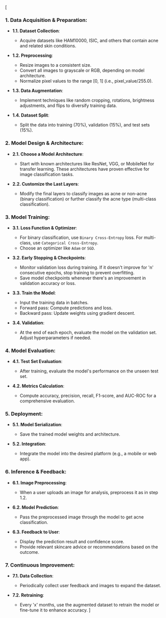 [
### 1. **Data Acquisition & Preparation**:

- **1.1. Dataset Collection**:
    
    - Acquire datasets like HAM10000, ISIC, and others that contain acne and related skin conditions.
- **1.2. Preprocessing**:
    
    - Resize images to a consistent size.
    - Convert all images to grayscale or RGB, depending on model architecture.
    - Normalize pixel values to the range [0, 1] (i.e., pixel_value/255.0).
- **1.3. Data Augmentation**:
    
    - Implement techniques like random cropping, rotations, brightness adjustments, and flips to diversify training data.
- **1.4. Dataset Split**:
    
    - Split the data into training (70%), validation (15%), and test sets (15%).

### 2. **Model Design & Architecture**:

- **2.1. Choose a Model Architecture**:
    
    - Start with known architectures like ResNet, VGG, or MobileNet for transfer learning. These architectures have proven effective for image classification tasks.
- **2.2. Customize the Last Layers**:
    
    - Modify the final layers to classify images as acne or non-acne (binary classification) or further classify the acne type (multi-class classification).

### 3. **Model Training**:

- **3.1. Loss Function & Optimizer**:
    
    - For binary classification, use `Binary Cross-Entropy` loss. For multi-class, use `Categorical Cross-Entropy`.
    - Choose an optimizer like `Adam` or `SGD`.
- **3.2. Early Stopping & Checkpoints**:
    
    - Monitor validation loss during training. If it doesn't improve for 'n' consecutive epochs, stop training to prevent overfitting.
    - Save model checkpoints whenever there's an improvement in validation accuracy or loss.
- **3.3. Train the Model**:
    
    - Input the training data in batches.
    - Forward pass: Compute predictions and loss.
    - Backward pass: Update weights using gradient descent.
- **3.4. Validation**:
    
    - At the end of each epoch, evaluate the model on the validation set. Adjust hyperparameters if needed.

### 4. **Model Evaluation**:

- **4.1. Test Set Evaluation**:
    
    - After training, evaluate the model's performance on the unseen test set.
- **4.2. Metrics Calculation**:
    
    - Compute accuracy, precision, recall, F1-score, and AUC-ROC for a comprehensive evaluation.

### 5. **Deployment**:

- **5.1. Model Serialization**:
    
    - Save the trained model weights and architecture.
- **5.2. Integration**:
    
    - Integrate the model into the desired platform (e.g., a mobile or web app).

### 6. **Inference & Feedback**:

- **6.1. Image Preprocessing**:
    
    - When a user uploads an image for analysis, preprocess it as in step 1.2.
- **6.2. Model Prediction**:
    
    - Pass the preprocessed image through the model to get acne classification.
- **6.3. Feedback to User**:
    
    - Display the prediction result and confidence score.
    - Provide relevant skincare advice or recommendations based on the outcome.

### 7. **Continuous Improvement**:

- **7.1. Data Collection**:
    
    - Periodically collect user feedback and images to expand the dataset.
- **7.2. Retraining**:
    
    - Every 'x' months, use the augmented dataset to retrain the model or fine-tune it to enhance accuracy.
]

